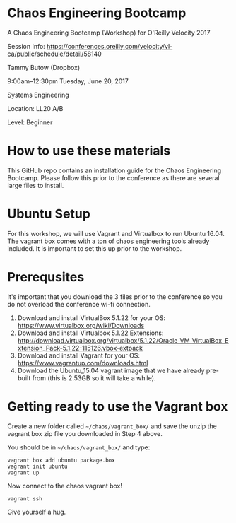 # Chaos Engineering Bootcamp
A Chaos Engineering Bootcamp (Workshop) for O'Reilly Velocity 2017

Session Info: https://conferences.oreilly.com/velocity/vl-ca/public/schedule/detail/58140

<p> Tammy Butow (Dropbox) </p>
<p> 9:00am–12:30pm Tuesday, June 20, 2017</p>
<p> Systems Engineering</p>
<p> Location: LL20 A/B</p>
<p> Level: Beginner</p>

# How to use these materials
This GitHub repo contains an installation guide for the Chaos Engineering Bootcamp. Please follow this prior to the conference as there are several large files to install. 

# Ubuntu Setup
For this workshop, we will use Vagrant and Virtualbox to run Ubuntu 16.04. The vagrant box comes with a ton of chaos engineering tools already included. It is important to set this up prior to the workshop.

# Prerequsites
It's important that you download the 3 files prior to the conference so you do not overload the conference wi-fi connection.
1. Download and install VirtualBox 5.1.22 for your OS: https://www.virtualbox.org/wiki/Downloads
2. Download and install Virtualbox 5.1.22 Extensions: http://download.virtualbox.org/virtualbox/5.1.22/Oracle_VM_VirtualBox_Extension_Pack-5.1.22-115126.vbox-extpack
3. Download and install Vagrant for your OS: https://www.vagrantup.com/downloads.html
4. Download the Ubuntu_15.04 vagrant image that we have already pre-built from (this is 2.53GB so it will take a while).

# Getting ready to use the Vagrant box
Create a new folder called `~/chaos/vagrant_box/` and save the unzip the vagrant box zip file you downloaded in Step 4 above.

You should be in `~/chaos/vagrant_box/` and type:

    vagrant box add ubuntu package.box
    vagrant init ubuntu
    vagrant up

Now connect to the chaos vagrant box!

    vagrant ssh

Give yourself a hug. 
